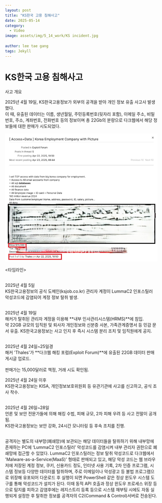 ```yaml
---
layout: post
title: "KS한국 고용 침해사고"
date: 2025-05-14
category:
  - Video
image: assets/img/5_14_work/KS incident.jpg

author: lee tae gang
tags: Jekyll
---
```


# **KS한국 고용 침해사고**

사고 개요  

2025년 4월 19일, KS한국고용정보가 외부의 공격을 받아 개인 정보 유출 사고사 발생했다.<br/>
이 때, 유출된 데이터는 이름, 생년월일, 주민등록번호(뒷자리 포함), 이메일 주소, 비밀번호, 주소, 계좌번호, 전화번호 등의 정보이며 총 22Gb의 분량으로 다크웹에서 해당 정보들에 대한 판매가 시도되었다.  <br/>

![KS 고용정보 침해사고](assets/img/5_14_work/KS2.jpg)

<타임라인>  <br/><br/> 

2025년 4월 5일  
KS한국고용정보의 공식 도메인(ksjob.co.kr) 관리자 계정이 LummaC2 인포스틸러 악성코드에 감염되어 계정 정보 탈취 발생.   <br/><br/>


2025년 4월 19일  
해커가 탈취된 관리자 계정을 이용해 **내부 인사관리시스템(HRMS)**에 침입.  
약 22GB 규모의 임직원 및 퇴사자 개인정보와 신분증 사본, 가족관계증명서 등 민감 문서 유출.
KS한국고용정보는 사고 인지 후 즉시 시스템 분리 조치 및 임직원에게 공지.  <br/><br/>

2025년 4월 24일~25일경  
해커 'Thales'가 **다크웹 해킹 포럼(Exploit Forum)**에 유출된 22GB 데이터 판매 게시글 업로드.  <br/><br/>
판매가는 15,000달러로 책정, 거래 시도 확인됨.  

2025년 4월 24일 이후  
KS한국고용정보는 KISA, 개인정보보호위원회 등 유관기관에 사고를 신고하고, 공식 조사 착수.  <br/><br/>

2025년 4월 26일~28일  
언론 및 보안 전문가들에 의해 해킹 수법, 피해 규모, 2차 피해 우려 등 사고 전말이 공개됨.  
KS한국고용정보는 보안 강화, 24시간 모니터링 등 후속 조치를 진행.  <br/><br/>

공격자는 별도의 내부망(폐쇄망)에 보관되는 해당 데이터들을 탈취하기 위해 내부망에 존재하는 PC에 ‘LummaC2 인포스틸러’ 악성코드를 감염시켜 내부 관리자 권한으로 폐쇄망에 접근할 수 있었다. LummaC2 인포스틸러는 정보 탈취 악성코드로 다크웹에서 'Malware-as-a-Service(MaaS)' 형태로 판매되고 있고, 해당 악성 코드는 웹 브라우저에 저장된 계정 정보, 쿠키, 신용카드 정도, 인터넷 사용 기록, 2차 인증 프로그램, 시스템 정보등 다양한 데이터를 탈취하며, 주로 이메일이나 악성광고 등 불법 프로그램으로 위장해 유포되어 다운로드 후 실행이 되면 PowerShell 같은 정상 윈도우 시스템 도구를 통해 악성코드가 설치가 된다. 이때 동적 API 호출과 정상 윈도우 프로세스 위장 등으로 탐지를 피하고 감염후에는 레지스트리 등록 등으로 시스템 재부팅 시에도 자동 실행되게 설정한 후 탈취한 정보를 공격자의 C2(Command & Control)서버로 전송된다.  